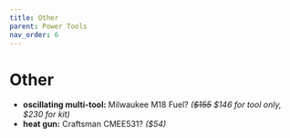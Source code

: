 ```yaml
---
title: Other
parent: Power Tools
nav_order: 6
---
```

# Other

- **oscillating multi-tool:** Milwaukee M18 Fuel? *(~~$155~~ $146 for tool only, $230 for kit)*
- **heat gun:** Craftsman CMEE531? *($54)*